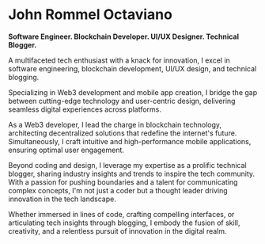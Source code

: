 # John Rommel Octaviano

**Software Engineer. Blockchain Developer. UI/UX Designer. Technical Blogger.**

A multifaceted tech enthusiast with a knack for innovation, I excel in software engineering, blockchain development, UI/UX design, and technical blogging.

Specializing in Web3 development and mobile app creation, I bridge the gap between cutting-edge technology and user-centric design, delivering seamless digital experiences across platforms.

As a Web3 developer, I lead the charge in blockchain technology, architecting decentralized solutions that redefine the internet's future. Simultaneously, I craft intuitive and high-performance mobile applications, ensuring optimal user engagement.

Beyond coding and design, I leverage my expertise as a prolific technical blogger, sharing industry insights and trends to inspire the tech community. With a passion for pushing boundaries and a talent for communicating complex concepts, I'm not just a coder but a thought leader driving innovation in the tech landscape.

Whether immersed in lines of code, crafting compelling interfaces, or articulating tech insights through blogging, I embody the fusion of skill, creativity, and a relentless pursuit of innovation in the digital realm.
